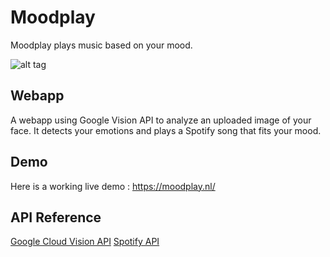 # Moodplay
Moodplay plays music based on your mood.

![alt tag](https://www.monastic.nl/screenshot.png "Homepage")

## Webapp
A webapp using Google Vision API to analyze an uploaded image of your face. It detects your emotions and plays a Spotify song that fits your mood.

## Demo
Here is a working live demo :  https://moodplay.nl/

## API Reference
[Google Cloud Vision API](https://cloud.google.com/vision/docs/apis)
[Spotify API](https://developer.spotify.com/documentation/web-api/)
